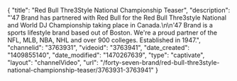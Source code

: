 {
    "title": "Red Bull Thre3Style National Championship Teaser",
    "description": "'47 Brand has partnered with Red Bull for the Red Bull Thre3style National and World DJ Championship taking place in Canada.\n\n'47 Brand is a sports lifestyle brand based out of Boston. We're a proud partner of the NFL, MLB, NBA, NHL and over 900 colleges. Established in 1947.",
    "channelid": "3763931",
    "videoid": "3763941",
    "date_created": "1409855140",
    "date_modified": "1470267639",
    "type": "captivate",
    "layout": "channelVideo",
    "url": "\/forty-seven-brand\/red-bull-thre3style-national-championship-teaser\/3763931-3763941"
}